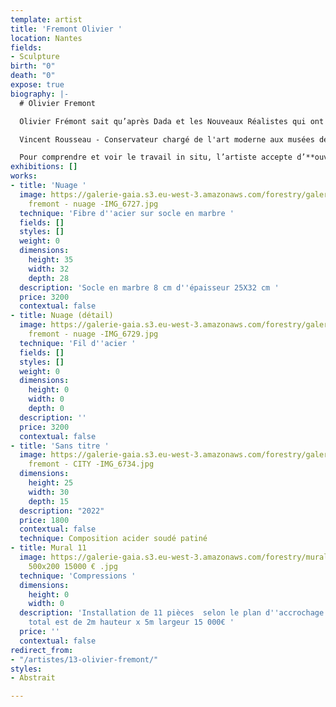 ```yaml
---
template: artist
title: 'Fremont Olivier '
location: Nantes
fields:
- Sculpture
birth: "0"
death: "0"
expose: true
biography: |-
  # Olivier Fremont

  Olivier Frémont sait qu’après Dada et les Nouveaux Réalistes qui ont magnifiquement ouvert la voie, beaucoup d’artistes ont succombé aux sirènes de la récupération mais, lui-même, n’a jamais été vraiment séduit par la poétique de l’objet « tout fait ». Les débris et restes qu’il recueille et réunit précautionneusement n’ont plus d’histoire : il « opère » au chevet de ces lambeaux suturés pour redonner couleur et vie à la chair du fer. A ce stade de recherche dans les entrailles métalliques le choix d’un rendu lisse ou rugueux, mat ou verni ne relève plus que d’un impossible défi : exprimer les états d’âme de la matière.

  Vincent Rousseau - Conservateur chargé de l'art moderne aux musées des Arts de Nantes de 1975 à 2011.

  Pour comprendre et voir le travail in situ, l’artiste accepte d’**ouvrir** **son** **atelier** sur rendez-vous. Contactez-moi pour organiser une visite privée au 02-40-48-14-91 (max 6 personnes)
exhibitions: []
works:
- title: 'Nuage '
  image: https://galerie-gaia.s3.eu-west-3.amazonaws.com/forestry/galerie-gaia- olivier
    fremont - nuage -IMG_6727.jpg
  technique: 'Fibre d''acier sur socle en marbre '
  fields: []
  styles: []
  weight: 0
  dimensions:
    height: 35
    width: 32
    depth: 28
  description: 'Socle en marbre 8 cm d''épaisseur 25X32 cm '
  price: 3200
  contextual: false
- title: Nuage (détail)
  image: https://galerie-gaia.s3.eu-west-3.amazonaws.com/forestry/galerie-gaia- olivier
    fremont - nuage -IMG_6729.jpg
  technique: 'Fil d''acier '
  fields: []
  styles: []
  weight: 0
  dimensions:
    height: 0
    width: 0
    depth: 0
  description: ''
  price: 3200
  contextual: false
- title: 'Sans titre '
  image: https://galerie-gaia.s3.eu-west-3.amazonaws.com/forestry/galerie-gaia- olivier
    fremont - CITY -IMG_6734.jpg
  dimensions:
    height: 25
    width: 30
    depth: 15
  description: "2022"
  price: 1800
  contextual: false
  technique: Composition acider soudé patiné
- title: Mural 11
  image: https://galerie-gaia.s3.eu-west-3.amazonaws.com/forestry/mural 11 compressions
    500x200 15000 € .jpg
  technique: 'Compressions '
  dimensions:
    height: 0
    width: 0
  description: 'Installation de 11 pièces  selon le plan d''accrochage le gabarit
    total est de 2m hauteur x 5m largeur 15 000€ '
  price: ''
  contextual: false
redirect_from:
- "/artistes/13-olivier-fremont/"
styles:
- Abstrait

---
```

